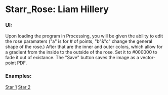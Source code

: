 # Starr_Rose: Liam Hillery
### UI:
Upon loading the program in Processing, you will be given the ability to edit the rose paramaters ("a" is for # of points, "b"&"c" change the general shape of the rose.) After that are the inner and outer colors, which allow for a gradient from the inside to the outside of the rose. Set it to #000000 to fade it out of existance. The "Save" button saves the image as a vector-point PDF.
### Examples:
[Star 1](/output/Star%2012.0,%201.0,%201.0.pdf)
[Star 2](output/Star%206.0,%2018.0,%2018.0.pdf)